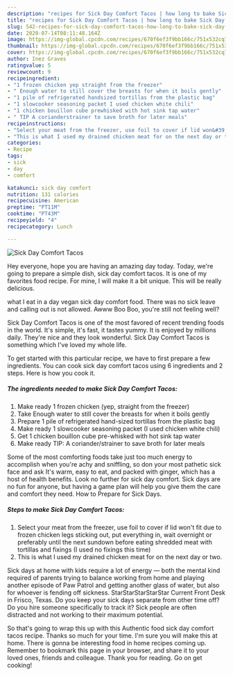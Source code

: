 ```yaml
---
description: "recipes for Sick Day Comfort Tacos | how long to bake Sick Day Comfort Tacos"
title: "recipes for Sick Day Comfort Tacos | how long to bake Sick Day Comfort Tacos"
slug: 542-recipes-for-sick-day-comfort-tacos-how-long-to-bake-sick-day-comfort-tacos
date: 2020-07-14T08:11:48.164Z
image: https://img-global.cpcdn.com/recipes/670f6ef3f9bb166c/751x532cq70/sick-day-comfort-tacos-recipe-main-photo.jpg
thumbnail: https://img-global.cpcdn.com/recipes/670f6ef3f9bb166c/751x532cq70/sick-day-comfort-tacos-recipe-main-photo.jpg
cover: https://img-global.cpcdn.com/recipes/670f6ef3f9bb166c/751x532cq70/sick-day-comfort-tacos-recipe-main-photo.jpg
author: Inez Graves
ratingvalue: 5
reviewcount: 9
recipeingredient:
- "1 frozen chicken yep straight from the freezer"
- " Enough water to still cover the breasts for when it boils gently"
- "1 pile of refrigerated handsized tortillas from the plastic bag"
- "1 slowcooker seasoning packet I used chicken white chili"
- "1 chicken bouillon cube prewhisked with hot sink tap water"
- " TIP A corianderstrainer to save broth for later meals"
recipeinstructions:
- "Select your meat from the freezer, use foil to cover if lid won&#39;t fit due to frozen chicken legs sticking out, put everything in, wait overnight or preferably until the next sundown before eating shredded meat with tortillas and fixings (I used no fixings this time)"
- "This is what I used my drained chicken meat for on the next day or two."
categories:
- Recipe
tags:
- sick
- day
- comfort

katakunci: sick day comfort 
nutrition: 131 calories
recipecuisine: American
preptime: "PT11M"
cooktime: "PT43M"
recipeyield: "4"
recipecategory: Lunch

---
```



![Sick Day Comfort Tacos](https://img-global.cpcdn.com/recipes/670f6ef3f9bb166c/751x532cq70/sick-day-comfort-tacos-recipe-main-photo.jpg)

Hey everyone, hope you are having an amazing day today. Today, we're going to prepare a simple dish, sick day comfort tacos. It is one of my favorites food recipe. For mine, I will make it a bit unique. This will be really delicious.

what I eat in a day vegan sick day comfort food. There was no sick leave and calling out is not allowed. Awww Boo Boo, you&#39;re still not feeling well?

Sick Day Comfort Tacos is one of the most favored of recent trending foods in the world. It's simple, it's fast, it tastes yummy. It is enjoyed by millions daily. They're nice and they look wonderful. Sick Day Comfort Tacos is something which I've loved my whole life.


To get started with this particular recipe, we have to first prepare a few ingredients. You can cook sick day comfort tacos using 6 ingredients and 2 steps. Here is how you cook it.

<!--inarticleads1-->

##### The ingredients needed to make Sick Day Comfort Tacos:

1. Make ready 1 frozen chicken (yep, straight from the freezer)
1. Take  Enough water to still cover the breasts for when it boils gently
1. Prepare 1 pile of refrigerated hand-sized tortillas from the plastic bag
1. Make ready 1 slowcooker seasoning packet (I used chicken white chili)
1. Get 1 chicken bouillon cube pre-whisked with hot sink tap water
1. Make ready  TIP: A coriander/strainer to save broth for later meals


Some of the most comforting foods take just too much energy to accomplish when you&#39;re achy and sniffling, so don your most pathetic sick face and ask It&#39;s warm, easy to eat, and packed with ginger, which has a host of health benefits. Look no further for sick day comfort. Sick days are no fun for anyone, but having a game plan will help you give them the care and comfort they need. How to Prepare for Sick Days. 

<!--inarticleads2-->

##### Steps to make Sick Day Comfort Tacos:

1. Select your meat from the freezer, use foil to cover if lid won&#39;t fit due to frozen chicken legs sticking out, put everything in, wait overnight or preferably until the next sundown before eating shredded meat with tortillas and fixings (I used no fixings this time)
1. This is what I used my drained chicken meat for on the next day or two.


Sick days at home with kids require a lot of energy — both the mental kind required of parents trying to balance working from home and playing another episode of Paw Patrol and getting another glass of water, but also for whoever is fending off sickness. StarStarStarStarStar Current Front Desk in Frisco, Texas. Do you keep your sick days separate from other time off? Do you hire someone specifically to track it? Sick people are often distracted and not working to their maximum potential. 

So that's going to wrap this up with this Authentic food sick day comfort tacos recipe. Thanks so much for your time. I'm sure you will make this at home. There is gonna be interesting food in home recipes coming up. Remember to bookmark this page in your browser, and share it to your loved ones, friends and colleague. Thank you for reading. Go on get cooking!
